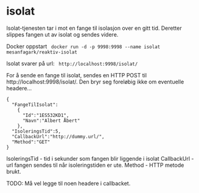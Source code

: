 # isolat
Isolat-tjenesten tar i mot en fange til isolasjon over en gitt tid. Deretter slippes fangen ut av isolat og sendes videre.

Docker oppstart
<code>
  docker run -d -p 9998:9998 --name isolat mesanfagark/reaktiv-isolat
</code>

Isolat svarer på url:
<code>
http://localhost:9998/isolat/
</code>

For å sende en fange til isolat, sendes en HTTP POST til http://localhost:9998/isolat/.
Den bryr seg foreløbig ikke om eventuelle headere...
```
{
  "FangeTilIsolat":
    {
      "Id":"1ES532KD1",
      "Navn":"Albert Åbert"
    },
  "IsoleringsTid":5,
  "CallbackUrl":"http://dummy.url/",
  "Method":"GET"
}
```

IsoleringsTid - tid i sekunder som fangen blir liggende i isolat
CallbackUrl - url fangen sendes til når isoleringstiden er ute.
Method - HTTP metode brukt.

TODO: Må vel legge til noen headere i callbacket.



